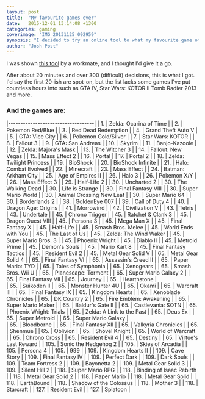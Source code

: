 ```yaml
---
layout: post
title:  "My favourite games ever"
date:   2015-12-01 13:14:08 +1300
categories: gaming
coverimage: "IMG_20131125_092959"
synopsis: "I decided to try an online tool to what my favourite game of all time was. After about 20 minutes and over 300 (difficult) decisions, this is what I got."
author: "Josh Post"
---
```


I was shown [this tool] by a workmate, and I thought I'd give it a go.

After about 20 minutes and over 300 (difficult) decisions, this is what I got. I'd say the first 20-ish are spot-on, but the list lacks some games I've put countless hours into such as GTA IV, Star Wars: KOTOR II Tomb Radier 2013 and more.

### And the games are:

|-----------------------------------|
| 1. 	| Zelda: Ocarina of Time	|
| 2. 	| Pokemon Red/Blue	 		|
| 3. 	| Red Dead Redemption 		|
| 4. 	| Grand Theft Auto V		|
| 5. 	| GTA: Vice City 			|
| 6. 	| Pokemon Gold/Silver 		|
| 7. 	| Star Wars: KOTOR 			|
| 8. 	| Fallout 3 				|
| 9. 	| GTA: San Andreas 			|
| 10. 	| Skyrim 					|
| 11. 	| Banjo-Kazooie 			|
| 12. 	| Zelda: Majora's Mask 		|
| 13. 	| The Witcher 3 			|
| 14. 	| Fallout: New Vegas 		|
| 15. 	| Mass Effect 2 			|
| 16. 	| Portal 					|
| 17. 	| Portal 2 					|
| 18. 	| Zelda: Twilight Princess 	|
| 19. 	| BioShock 					|
| 20. 	| BioShock Infinite 		|
| 21. 	| Halo: Combat Evolved 		|
| 22. 	| Minecraft 				|
| 23. 	| Mass Effect 				|
| 24. 	| Batman: Arkham City 		|
| 25. 	| Age of Empires II 		|
| 26. 	| Halo 3 					|
| 26. 	| Pokemon X/Y 				|
| 26. 	| Mass Effect 3 			|
| 29. 	| Half-Life 2 				|
| 30. 	| Uncharted 2 				|
| 30. 	| The Walking Dead 			|
| 30. 	| Life is Strange 			|
| 30. 	| Final Fantasy VIII 		|
| 30. 	| Super Mario World 		|
| 30. 	| Animal Crossing New Leaf	|
| 30. 	| Super Mario 64 			|
| 30. 	| Borderlands 2 			|
| 38. 	| GoldenEye 007 			|
| 39. 	| Call of Duty 4 			|
| 40. 	| Dragon Age: Origins 		|
| 41. 	| Morrowind 				|
| 42. 	| Civilization V 			|
| 43. 	| Tetris 					|
| 43. 	| Undertale 				|
| 45. 	| Chrono Trigger 			|
| 45. 	| Ratchet &amp; Clank 3 	|
| 45. 	| Dragon Quest VIII 		|
| 45. 	| Persona 3 				|
| 45. 	| Mega Man X 				|
| 45. 	| Final Fantasy X 			|
| 45. 	| Half-Life 				|
| 45. 	| Smash Bros. Melee 		|
| 45. 	| World Ends with You 		|
| 45. 	| The Last of Us 			|
| 45. 	| Zelda: The Wind Waker 	|
| 45. 	| Super Mario Bros. 3 		|
| 45. 	| Phoenix Wright 			|
| 45. 	| Diablo II 				|
| 45. 	| Metroid Prime 			|
| 45. 	| Demon's Souls 			|
| 45. 	| Mario Kart 8 				|
| 45. 	| Final Fantasy Tactics 	|
| 45. 	| Resident Evil 2 			|
| 45. 	| Metal Gear Solid V 		|
| 65. 	| Metal Gear Solid 4 		|
| 65. 	| Final Fantasy VI 			|
| 65. 	| Assassin's Creed II 		|
| 65. 	| Paper Mario: TYD 			|
| 65. 	| Tales of Symphonia 		|
| 65. 	| Xenogears 				|
| 65. 	| Smash Bros. Wii U 		|
| 65. 	| Planescape: Torment 		|
| 65. 	| Super Mario Galaxy 2 		|
| 65. 	| Final Fantasy VII 		|
| 65. 	| Journey 					|
| 65. 	| Hearthstone 				|	
| 65. 	| Suikoden II 				|
| 65. 	| Monster Hunter 4U 		|
| 65. 	| Okami 					|
| 65. 	| Warcraft III 				|
| 65. 	| Final Fantasy IX 			|
| 65. 	| Kingdom Hearts 			|
| 65. 	| Xenoblade Chronicles 		|
| 65. 	| DK Country 2 				|
| 65. 	| Fire Emblem: Awakening 	|
| 65. 	| Super Mario Maker 		|
| 65. 	| Baldur's Gate II 			|
| 65. 	| Castlevania: SOTN 		|
| 65. 	| Phoenix Wright: Trials 	|
| 65. 	| Zelda: A Link to the Past |
| 65. 	| Deus Ex 					|
| 65. 	| Super Metroid 			|
| 65. 	| Super Mario Galaxy 		|	
| 65. 	| Bloodborne 				|
| 65. 	| Final Fantasy XII 		|
| 65. 	| Valkyria Chronicles 		|
| 65. 	| Shenmue 					|
| 65. 	| Oblivion 					|
| 65. 	| Shovel Knight 			|
| 65. 	| World of Warcraft 		|
| 65. 	| Chrono Cross 				|
| 65. 	| Resident Evil 4 			|
| 65. 	| Destiny 					|
| 65. 	| Virtue's Last Reward 		|
| 105. 	| Sonic the Hedgehog 2 		|
| 105. 	| Skies of Arcadia 			|
| 105. 	| Persona 4 				|
| 105. 	| 999 						|
| 109. 	| Kingdom Hearts II 		|
| 109. 	| Cave Story 				|
| 109. 	| Final Fantasy IV 			|
| 109. 	| Perfect Dark 				|
| 109. 	| Dark Souls 				|
| 109. 	| Team Fortress 2 			|
| 109. 	| Bayonetta 2 				|
| 109. 	| Metal Gear Solid 3 		|
| 109. 	| Silent Hill 2 			|
| 118. 	| Super Mario RPG 			|
| 118. 	| Binding of Isaac Rebirth 	|
| 118. 	| Metal Gear Solid 2 		|
| 118. 	| Paper Mario 				|
| 118. 	| Metal Gear Solid 			|
| 118. 	| EarthBound 				|
| 118. 	| Shadow of the Colossus 	|
| 118. 	| Mother 3 					|
| 118. 	| Starcraft 				|
| 127. 	| Resident Evil 			|
| 127. 	| Splatoon 					|




[this tool]: http://slimedrippings.tumblr.com/gamefaqssort